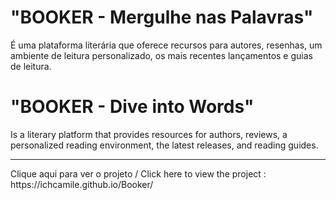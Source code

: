 # "BOOKER - Mergulhe nas Palavras"
É uma plataforma literária que oferece recursos para autores, resenhas, um ambiente de leitura personalizado, os mais recentes lançamentos e guias de leitura.

# "BOOKER - Dive into Words"
Is a literary platform that provides resources for authors, reviews, a personalized reading environment, the latest releases, and reading guides.
<hr>
Clique aqui para ver o projeto / Click here to view the project : https://ichcamile.github.io/Booker/

